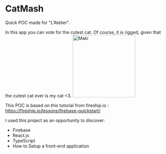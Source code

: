 # CatMash

Quick POC made for "L'Atelier".

In this app you can vote for the cutest cat. Of course, it is rigged, given that the cutest cat ever is my cat <3.
<img src="https://i.ibb.co/cyGX94D/image-2021-01-07-220329.png" alt="Maki" width="200"/>

This POC is based on this tutorial from fireship.io :
https://fireship.io/lessons/firebase-quickstart/

I used this project as an opportunity to discover:
- Firebase
- React.js
- TypeScript
- How to Setup a front-end application